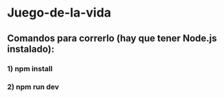 # Juego-de-la-vida

## Comandos para correrlo (hay que tener Node.js instalado):
### 1) npm install
### 2) npm run dev
